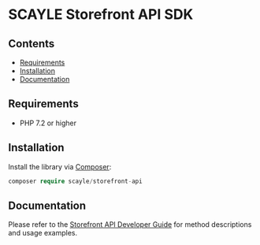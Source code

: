 # SCAYLE Storefront API SDK

## Contents

* [Requirements](#requirements)
* [Installation](#installation)
* [Documentation](#documentation)

## Requirements

* PHP 7.2 or higher

## Installation

Install the library via [Composer](https://getcomposer.org/):

```php
composer require scayle/storefront-api
```

## Documentation

Please refer to the [Storefront API Developer Guide](https://scayle.dev/en/dev/storefront-api/introduction) for method descriptions and usage examples.
